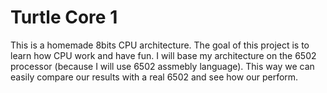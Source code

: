 # Turtle Core 1

This is a homemade 8bits CPU architecture. The goal of this project is to learn how CPU work and have fun. I will base my architecture on the 6502 processor (because I will use 6502 assmebly language). This way we can easily compare our results with a real 6502 and see how our perform.


